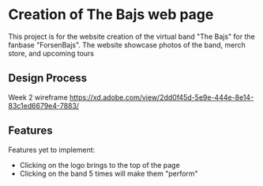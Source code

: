 # Creation of The Bajs web page
This project is for the website creation of the virtual band "The Bajs" for the fanbase "ForsenBajs". 
The website showcase photos of the band, merch store, and upcoming tours

## Design Process
Week 2 wireframe
https://xd.adobe.com/view/2dd0f45d-5e9e-444e-8e14-83c1ed6679e4-7883/

## Features
Features yet to implement:
- Clicking on the logo brings to the top of the page
- Clicking on the band 5 times will make them "perform"